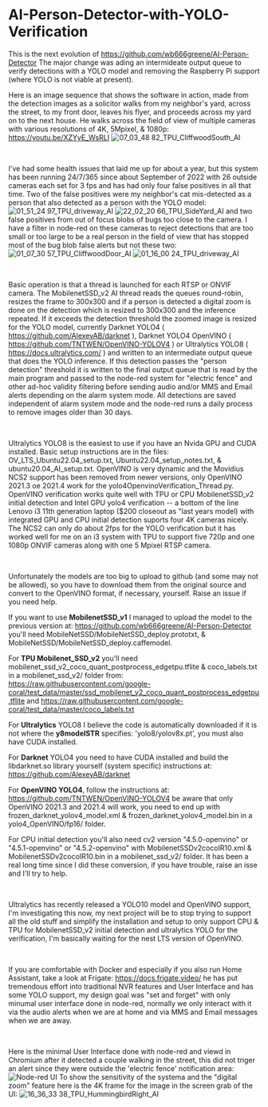 # AI-Person-Detector-with-YOLO-Verification
This is the next evolution of https://github.com/wb666greene/AI-Person-Detector
The major change was ading an intermideate output queue to verify detections with a YOLO model and removing the Raspberry Pi support (where YOLO is not viable at present).

Here is an image sequence that shows the software in action, made from the detection images as a solicitor walks from my neighbor's yard, across the street, to my front door, leaves his flyer, and proceeds across my yard on to the next house. He walks across the field of view of multiple cameras with various resolutions of 4K, 5Mpixel, & 1080p:
https://youtu.be/XZYyE_WsRLI
![07_03_48 82_TPU_CliffwoodSouth_AI](https://github.com/wb666greene/AI-Person-Detector-with-YOLO-Verification/assets/31488806/26362151-1808-46cc-90b5-ca85973f2a60)

&nbsp;

I've had some health issues that laid me up for about a year, but this system has been running 24/7/365 since about September of 2022 with 26 outside cameras each set for 3 fps and has had only four false positives in all that time. Two of the false positives were my neighbor's cat mis-detected as a person that also detected as a person with the YOLO model:
![01_51_24 97_TPU_driveway_AI](https://github.com/wb666greene/AI-Person-Detector-with-YOLO-Verification/assets/31488806/d67224a1-332f-4e8a-a6cf-611fe2935d15)
![22_02_20 66_TPU_SideYard_AI](https://github.com/wb666greene/AI-Person-Detector-with-YOLO-Verification/assets/31488806/5f18a4a9-ec20-4220-975d-b801b1cbb042)
and two false positives from out of focus blobs of bugs too close to the camera.  I have a filter in node-red on these cameras to reject detections that are too small or too large to be a real person in the field of view that has stopped most of the bug blob false alerts but not these two:
![01_07_30 57_TPU_CliffwoodDoor_AI](https://github.com/wb666greene/AI-Person-Detector-with-YOLO-Verification/assets/31488806/25a308d8-0450-4068-9949-0a79cadaf1ae)
![01_16_00 24_TPU_driveway_AI](https://github.com/wb666greene/AI-Person-Detector-with-YOLO-Verification/assets/31488806/34ff6270-5940-483f-bb60-e989d9b98636)

&nbsp;

Basic operation is that a thread is launched for each RTSP or ONVIF camera. The MobilenetSSD_v2 AI thread reads the queues round-robin, resizes the frame to 300x300 and if a person is detected a digital zoom is done on the detection which is resized to 300x300 and the inference repeated.  If it exceeds the detection threshold the zoomed image is resized for the YOLO model, currently Darknet YOLO4 ( https://github.com/AlexeyAB/darknet ), Darknet YOLO4 OpenVINO ( https://github.com/TNTWEN/OpenVINO-YOLOV4 ) or Ultralytics YOLO8 ( https://docs.ultralytics.com/ ) and written to an intermediate output queue that does the YOLO inference.  If this detection passes the "person detection" threshold it is written to the final output queue that is read by the main program and passed to the node-red system for "electric fence" and other ad-hoc validity filtering before sending audio and/or MMS and Email alerts depending on the alarm system mode.  All detections are saved independent of alarm system mode and the node-red runs a daily process to remove images older than 30 days.

&nbsp;

Ultralytics YOLO8 is the easiest to use if you have an Nvida GPU and CUDA installed.  Basic setup instructions are in the files: OV_LTS_Ubuntu22.04_setup.txt, Ubuntu22.04_setup_notes.txt, & ubuntu20.04_AI_setup.txt.  OpenVINO is very dynamic and the Movidius NCS2 support has been removed from newer versions, only OpenVINO 2021.3 oe 2021.4 work for the yolo4OpenvinoVerification_Thread.py.  OpenVINO verification works quite well with TPU or CPU MobilenetSSD_v2 initial detection and Intel GPU yolo4 verification -- a bottom of the line Lenovo i3 11th generation laptop ($200 closeout as "last years model) with integrated GPU and CPU initial detection suports four 4K cameras nicely.  The NCS2 can only do about 2fps for the YOLO verification but it has worked well for me on an i3 system with TPU to support five 720p and one 1080p ONVIF cameras along with one 5 Mpixel RTSP camera.

&nbsp;

Unfortunately the models are too big to upload to github (and some may not be allowed), so you have to download them from the original source and convert to the OpenVINO format, if necessary, yourself.  Raise an issue if you need help.

If you want to use __MobilenetSSD_v1__ I managed to upload the model to the previous version at: https://github.com/wb666greene/AI-Person-Detector you'll need MobileNetSSD/MobileNetSSD_deploy.prototxt, 
 & MobileNetSSD/MobileNetSSD_deploy.caffemodel.
 
For __TPU Mobilenet_SSD_v2__ you'll need mobilenet_ssd_v2_coco_quant_postprocess_edgetpu.tflite & coco_labels.txt in a mobilenet_ssd_v2/ folder from: https://raw.githubusercontent.com/google-coral/test_data/master/ssd_mobilenet_v2_coco_quant_postprocess_edgetpu.tflite and https://raw.githubusercontent.com/google-coral/test_data/master/coco_labels.txt

For __Ultralytics__ YOLO8 I believe the code is automatically downloaded if it is not where the __y8modelSTR__ specifies: 'yolo8/yolov8x.pt', you must also have CUDA installed.

For __Darknet__ YOLO4 you need to have CUDA installed and build the libdarknet.so library yourself (system specific) instructions at: https://github.com/AlexeyAB/darknet

For __OpenVINO YOLO4__, follow the instructions at: https://github.com/TNTWEN/OpenVINO-YOLOV4 be aware that only OpenVINO 2021.3 and 2021.4 will work, you need to end up with frozen_darknet_yolov4_model.xml & frozen_darknet_yolov4_model.bin  in a yolo4_OpenVINO/fp16/ folder.

For CPU initial detection you'll also need cv2 version "4.5.0-openvino" or "4.5.1-openvino" or "4.5.2-openvino" with MobilenetSSDv2cocoIR10.xml & MobilenetSSDv2cocoIR10.bin in a  mobilenet_ssd_v2/ folder. It has been a real long time since I did these conversion, if you have trouble, raise an isse and I'll try to help.

&nbsp;

Ultralytics has recently released a YOLO10 model and OpenVINO support, I'm investigating this now, my next project will be to stop trying to support all the old stuff and simplify the installation and setup to only support CPU & TPU for MobilenetSSD_v2 initial detection and ultralytics YOLO for the verification, I'm basically waiting for the nest LTS version of OpenVINO.

&nbsp;

If you are comfortable with Docker and especially if you also run Home Assistant, take a look at Frigate: https://docs.frigate.video/ he has put tremendous effort into traditional NVR features and User Interface and has some YOLO support, my design goal was "set and forget" with only minumal user interface done in node-red, normally we only interact with it via the audio alerts when we are at home and via MMS and Email messages when we are away.

&nbsp;

Here is the minimal User Interface done with node-red and viewd in Chromium after it detected a couple walking in the street, this did not triger an alert since they were outside the 'electric fence' notification area:
![Node-red UI](https://github.com/wb666greene/AI-Person-Detector-with-YOLO-Verification/assets/31488806/b204c279-0804-43e8-bc96-0d410d5e6050)
To show the sensitivity of the systema and the "digital zoom" feature here is the 4K frame for the image in the screen grab of the UI:
![16_36_33 38_TPU_HummingbirdRight_AI](https://github.com/wb666greene/AI-Person-Detector-with-YOLO-Verification/assets/31488806/5100f77d-2865-43e7-939b-c77c55a29489)







